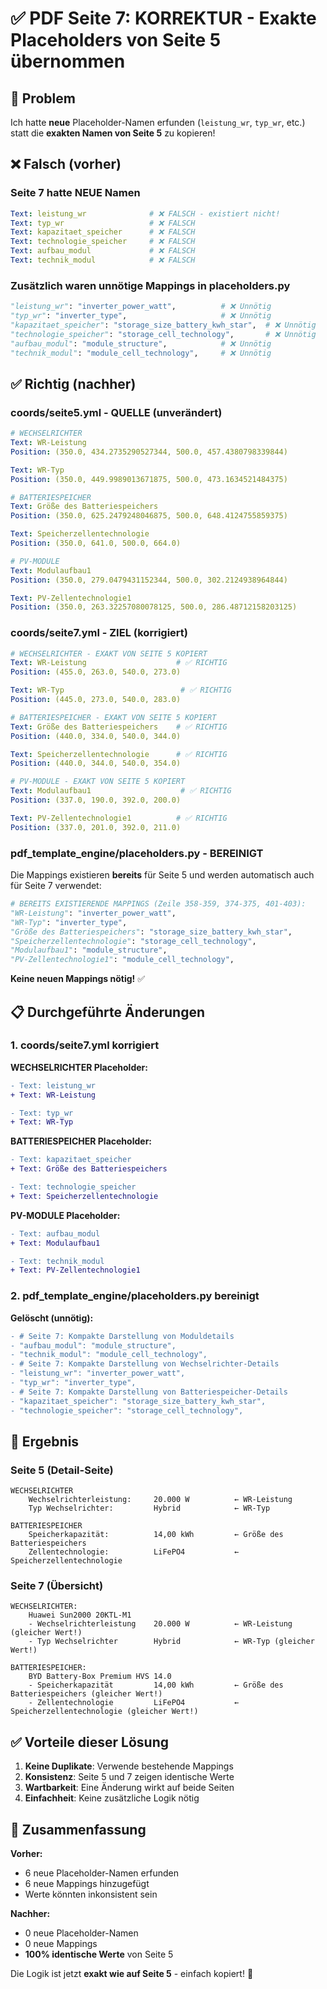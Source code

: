 # ✅ PDF Seite 7: KORREKTUR - Exakte Placeholders von Seite 5 übernommen

## 🎯 Problem

Ich hatte **neue** Placeholder-Namen erfunden (`leistung_wr`, `typ_wr`, etc.) statt die **exakten Namen von Seite 5** zu kopieren!

## ❌ Falsch (vorher)

### Seite 7 hatte NEUE Namen

```yaml
Text: leistung_wr              # ❌ FALSCH - existiert nicht!
Text: typ_wr                   # ❌ FALSCH
Text: kapazitaet_speicher      # ❌ FALSCH  
Text: technologie_speicher     # ❌ FALSCH
Text: aufbau_modul             # ❌ FALSCH
Text: technik_modul            # ❌ FALSCH
```

### Zusätzlich waren unnötige Mappings in placeholders.py

```python
"leistung_wr": "inverter_power_watt",          # ❌ Unnötig
"typ_wr": "inverter_type",                     # ❌ Unnötig
"kapazitaet_speicher": "storage_size_battery_kwh_star",  # ❌ Unnötig
"technologie_speicher": "storage_cell_technology",       # ❌ Unnötig
"aufbau_modul": "module_structure",            # ❌ Unnötig
"technik_modul": "module_cell_technology",     # ❌ Unnötig
```

## ✅ Richtig (nachher)

### coords/seite5.yml - QUELLE (unverändert)

```yaml
# WECHSELRICHTER
Text: WR-Leistung
Position: (350.0, 434.2735290527344, 500.0, 457.4380798339844)

Text: WR-Typ
Position: (350.0, 449.9989013671875, 500.0, 473.1634521484375)

# BATTERIESPEICHER
Text: Größe des Batteriespeichers
Position: (350.0, 625.2479248046875, 500.0, 648.4124755859375)

Text: Speicherzellentechnologie
Position: (350.0, 641.0, 500.0, 664.0)

# PV-MODULE
Text: Modulaufbau1
Position: (350.0, 279.0479431152344, 500.0, 302.2124938964844)

Text: PV-Zellentechnologie1
Position: (350.0, 263.32257080078125, 500.0, 286.48712158203125)
```

### coords/seite7.yml - ZIEL (korrigiert)

```yaml
# WECHSELRICHTER - EXAKT VON SEITE 5 KOPIERT
Text: WR-Leistung                    # ✅ RICHTIG
Position: (455.0, 263.0, 540.0, 273.0)

Text: WR-Typ                          # ✅ RICHTIG
Position: (445.0, 273.0, 540.0, 283.0)

# BATTERIESPEICHER - EXAKT VON SEITE 5 KOPIERT
Text: Größe des Batteriespeichers    # ✅ RICHTIG
Position: (440.0, 334.0, 540.0, 344.0)

Text: Speicherzellentechnologie      # ✅ RICHTIG
Position: (440.0, 344.0, 540.0, 354.0)

# PV-MODULE - EXAKT VON SEITE 5 KOPIERT
Text: Modulaufbau1                    # ✅ RICHTIG
Position: (337.0, 190.0, 392.0, 200.0)

Text: PV-Zellentechnologie1          # ✅ RICHTIG
Position: (337.0, 201.0, 392.0, 211.0)
```

### pdf_template_engine/placeholders.py - BEREINIGT

Die Mappings existieren **bereits** für Seite 5 und werden automatisch auch für Seite 7 verwendet:

```python
# BEREITS EXISTIERENDE MAPPINGS (Zeile 358-359, 374-375, 401-403):
"WR-Leistung": "inverter_power_watt",
"WR-Typ": "inverter_type",
"Größe des Batteriespeichers": "storage_size_battery_kwh_star",
"Speicherzellentechnologie": "storage_cell_technology",
"Modulaufbau1": "module_structure",
"PV-Zellentechnologie1": "module_cell_technology",
```

**Keine neuen Mappings nötig!** ✅

## 📋 Durchgeführte Änderungen

### 1. coords/seite7.yml korrigiert

**WECHSELRICHTER Placeholder:**

```diff
- Text: leistung_wr
+ Text: WR-Leistung

- Text: typ_wr
+ Text: WR-Typ
```

**BATTERIESPEICHER Placeholder:**

```diff
- Text: kapazitaet_speicher
+ Text: Größe des Batteriespeichers

- Text: technologie_speicher
+ Text: Speicherzellentechnologie
```

**PV-MODULE Placeholder:**

```diff
- Text: aufbau_modul
+ Text: Modulaufbau1

- Text: technik_modul
+ Text: PV-Zellentechnologie1
```

### 2. pdf_template_engine/placeholders.py bereinigt

**Gelöscht (unnötig):**

```diff
- # Seite 7: Kompakte Darstellung von Moduldetails
- "aufbau_modul": "module_structure",
- "technik_modul": "module_cell_technology",
- # Seite 7: Kompakte Darstellung von Wechselrichter-Details
- "leistung_wr": "inverter_power_watt",
- "typ_wr": "inverter_type",
- # Seite 7: Kompakte Darstellung von Batteriespeicher-Details
- "kapazitaet_speicher": "storage_size_battery_kwh_star",
- "technologie_speicher": "storage_cell_technology",
```

## 🎯 Ergebnis

### Seite 5 (Detail-Seite)

```
WECHSELRICHTER
    Wechselrichterleistung:     20.000 W          ← WR-Leistung
    Typ Wechselrichter:         Hybrid            ← WR-Typ

BATTERIESPEICHER
    Speicherkapazität:          14,00 kWh         ← Größe des Batteriespeichers
    Zellentechnologie:          LiFePO4           ← Speicherzellentechnologie
```

### Seite 7 (Übersicht)

```
WECHSELRICHTER:
    Huawei Sun2000 20KTL-M1
    - Wechselrichterleistung    20.000 W          ← WR-Leistung (gleicher Wert!)
    - Typ Wechselrichter        Hybrid            ← WR-Typ (gleicher Wert!)

BATTERIESPEICHER:
    BYD Battery-Box Premium HVS 14.0
    - Speicherkapazität         14,00 kWh         ← Größe des Batteriespeichers (gleicher Wert!)
    - Zellentechnologie         LiFePO4           ← Speicherzellentechnologie (gleicher Wert!)
```

## ✅ Vorteile dieser Lösung

1. **Keine Duplikate**: Verwende bestehende Mappings
2. **Konsistenz**: Seite 5 und 7 zeigen identische Werte
3. **Wartbarkeit**: Eine Änderung wirkt auf beide Seiten
4. **Einfachheit**: Keine zusätzliche Logik nötig

## 📝 Zusammenfassung

**Vorher:**

- 6 neue Placeholder-Namen erfunden
- 6 neue Mappings hinzugefügt
- Werte könnten inkonsistent sein

**Nachher:**

- 0 neue Placeholder-Namen
- 0 neue Mappings
- **100% identische Werte** von Seite 5

Die Logik ist jetzt **exakt wie auf Seite 5** - einfach kopiert! 🎉
